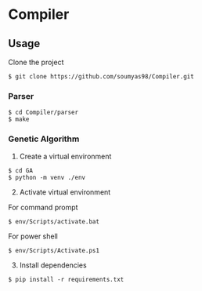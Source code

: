 # Compiler

## Usage

Clone the project

```
$ git clone https://github.com/soumyas98/Compiler.git 
```

### Parser
```
$ cd Compiler/parser
$ make
```

### Genetic Algorithm

1. Create a virtual environment 
```
$ cd GA
$ python -m venv ./env
```
2. Activate virtual environment

For command prompt

```
$ env/Scripts/activate.bat
```

For power shell
```
$ env/Scripts/Activate.ps1
```
3. Install dependencies
```
$ pip install -r requirements.txt
```
